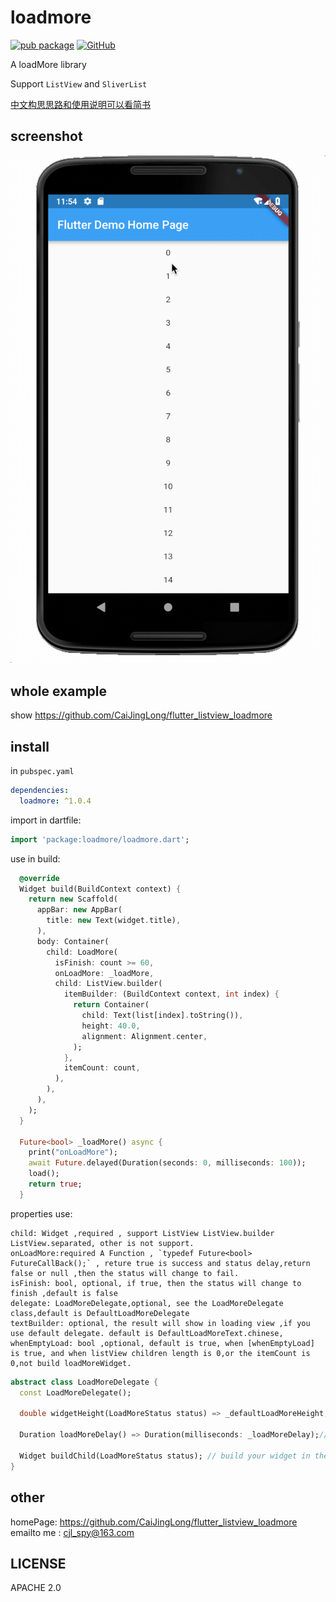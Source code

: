 # loadmore

[![pub package](https://img.shields.io/pub/v/loadmore.svg)](https://pub.dartlang.org/packages/loadmore)
[![GitHub](https://img.shields.io/github/license/OpenFlutter/flutter_listview_loadmore.svg)](https://github.com/OpenFlutter/flutter_listview_loadmore/tree/master/loadmore)

A loadMore library

Support `ListView` and `SliverList`

[中文构思思路和使用说明可以看简书](https://www.jianshu.com/p/abfd6f525316)

## screenshot

![img](https://github.com/CaiJingLong/some_asset/blob/master/loadmore1.gif)

## whole example

show https://github.com/CaiJingLong/flutter_listview_loadmore

## install

in `pubspec.yaml`

```yaml
dependencies:
  loadmore: ^1.0.4
```

import in dartfile:

```dart
import 'package:loadmore/loadmore.dart';
```

use in build:

```dart
  @override
  Widget build(BuildContext context) {
    return new Scaffold(
      appBar: new AppBar(
        title: new Text(widget.title),
      ),
      body: Container(
        child: LoadMore(
          isFinish: count >= 60,
          onLoadMore: _loadMore,
          child: ListView.builder(
            itemBuilder: (BuildContext context, int index) {
              return Container(
                child: Text(list[index].toString()),
                height: 40.0,
                alignment: Alignment.center,
              );
            },
            itemCount: count,
          ),
        ),
      ),
    );
  }

  Future<bool> _loadMore() async {
    print("onLoadMore");
    await Future.delayed(Duration(seconds: 0, milliseconds: 100));
    load();
    return true;
  }
```

properties use:

```properties
child: Widget ,required , support ListView ListView.builder ListView.separated, other is not support.
onLoadMore:required A Function , `typedef Future<bool> FutureCallBack();` , reture true is success and status delay,return false or null ,then the status will change to fail.
isFinish: bool, optional, if true, then the status will change to finish ,default is false
delegate: LoadMoreDelegate,optional, see the LoadMoreDelegate class,default is DefaultLoadMoreDelegate
textBuilder: optional, the result will show in loading view ,if you use default delegate. default is DefaultLoadMoreText.chinese,
whenEmptyLoad: bool ,optional, default is true, when [whenEmptyLoad] is true, and when listView children length is 0,or the itemCount is 0,not build loadMoreWidget.
```

```dart
abstract class LoadMoreDelegate {
  const LoadMoreDelegate();

  double widgetHeight(LoadMoreStatus status) => _defaultLoadMoreHeight; // the loadMore height. default is 80.0

  Duration loadMoreDelay() => Duration(milliseconds: _loadMoreDelay);// When widget is created, the refresh delay time is triggered.

  Widget buildChild(LoadMoreStatus status); // build your widget in the loadmore widget.
}
```

## other

homePage: https://github.com/CaiJingLong/flutter_listview_loadmore
emailto me : cjl_spy@163.com

## LICENSE

APACHE 2.0

